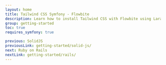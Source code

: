 ```yaml
---
layout: home
title: Tailwind CSS Symfony - Flowbite
description: Learn how to install Tailwind CSS with Flowbite using Laravel Mix and start building modern websites with the most popular PHP framework in the world
group: getting-started
toc: true
requires_symfony: true

previous: SolidJS
previousLink: getting-started/solid-js/
next: Ruby on Rails
nextLink: getting-started/rails/
---
```



